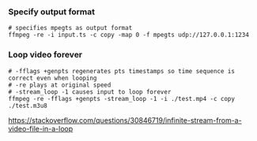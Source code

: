 ### Specify output format

```
# specifies mpegts as output format
ffmpeg -re -i input.ts -c copy -map 0 -f mpegts udp://127.0.0.1:1234
```


### Loop video forever

```
# -fflags +genpts regenerates pts timestamps so time sequence is correct even when looping
# -re plays at original speed
# -stream_loop -1 causes input to loop forever
ffmpeg -re -fflags +genpts -stream_loop -1 -i ./test.mp4 -c copy ./test.m3u8
```

https://stackoverflow.com/questions/30846719/infinite-stream-from-a-video-file-in-a-loop